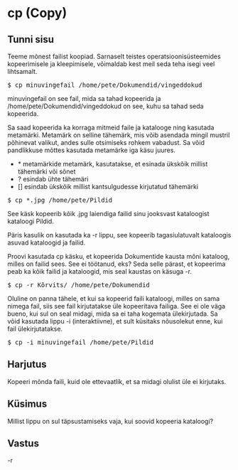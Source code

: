 # cp (Copy)

## Tunni sisu

Teeme mõnest failist koopiad. Sarnaselt teistes operatsioonisüsteemides kopeerimisele ja kleepimisele, võimaldab kest meil seda teha isegi veel lihtsamalt.

<pre>$ cp minuvingefail /home/pete/Dokumendid/vingeddokud</pre>

minuvingefail on see fail, mida sa tahad kopeerida ja /home/pete/Dokumendid/vingeddokud on see, kuhu sa tahad seda kopeerida.

Sa saad kopeerida ka korraga mitmeid faile ja katalooge ning kasutada metamärki. Metamärk on selline tähemärk, mis võib asendada mingil mustril põhinevat valikut, andes sulle otsimiseks rohkem vabadust. Sa võid pandlikkuse mõttes kasutada metamärke iga käsu juures.


<ul>
<li>* metamärkide metamärk, kasutatakse, et esinada ükskõik millist tähemärki või sõnet</li>
<li>? esindab ühte tähemäri</li>
<li>[] esindab ükskõik millist kantsulgudesse kirjutatud tähemärki</li>
</ul>

<pre>$ cp *.jpg /home/pete/Pildid</pre>

See käsk kopeerib kõik .jpg laiendiga failid sinu jooksvast kataloogist kataloogi Pildid.

Päris kasulik on kasutada ka -r lippu, see kopeerib tagasiulatuvalt kataloogis asuvad kataloogid ja failid.

Proovi kasutada cp käsku, et kopeerida Dokumentide kausta mõni kataloog, milles on failid sees. See ei töötanud, eks? Seda selle pärast, et kopeerima peab ka kõik failid ja kataloogid, mis seal kaustas on käsuga -r.

<pre>$ cp -r Kõrvits/ /home/pete/Dokumendid</pre>

Oluline on panna tähele, et kui sa kopeerid faili kataloogi, milles on sama nimega fail, siis see fail kirjutatakse üle kopeeritava failiga. See ei ole väga bueno, kui sul on seal midagi, mida sa ei taha kogemata ülekirjutada. Sa võid kasutada lippu -i (interaktiivne), et sult küsitaks nõusolekut enne, kui fail ülekirjutatakse.

<pre>$ cp -i minuvingefail /home/pete/Pildid</pre>

## Harjutus

Kopeeri mõnda faili, kuid ole ettevaatlik, et sa midagi olulist üle ei kirjutaks.

## Küsimus

Millist lippu on sul täpsustamiseks vaja, kui soovid kopeeria kataloogi?

## Vastus

-r
